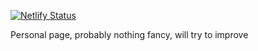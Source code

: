 [![Netlify Status](https://api.netlify.com/api/v1/badges/7c275200-6781-4020-93b0-06cf75f7a219/deploy-status)](https://app.netlify.com/projects/vandeny/deploys)

Personal page, probably nothing fancy, will try to improve
